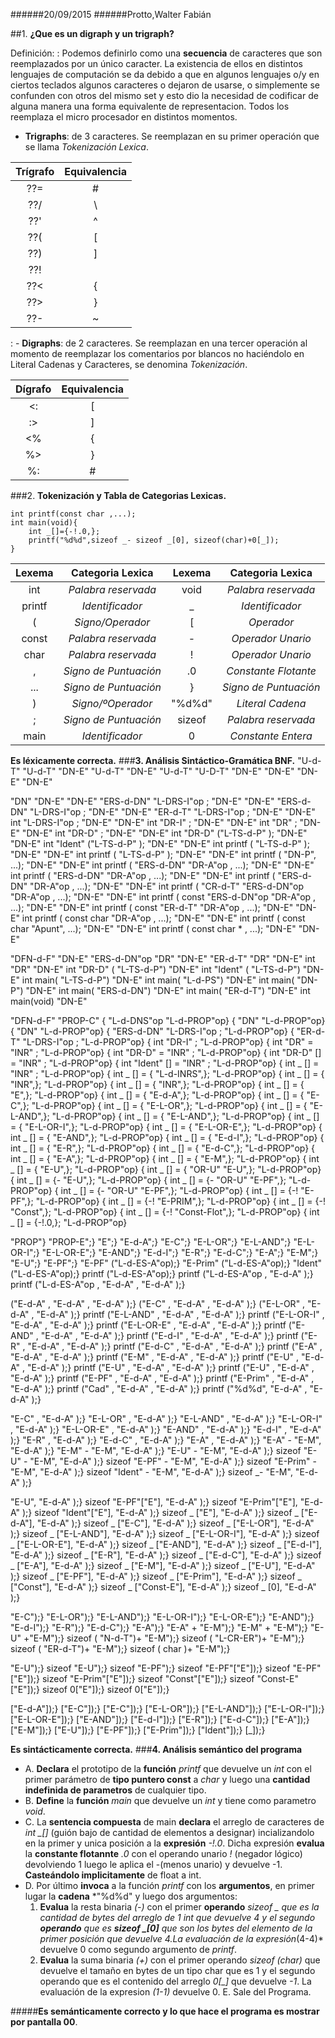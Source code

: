######20/09/2015
######Protto,Walter Fabián

##1. **¿Que es un digraph y un trigraph?**

Definición:
: Podemos definirlo como una **secuencia** de caracteres que son reemplazados por un único caracter. La existencia de ellos en distintos lenguajes de computación se da debido a que en algunos lenguajes o/y en ciertos teclados algunos caracteres o dejaron de
usarse, o simplemente se confunden con otros del mismo set y esto dio la necesidad de codificar de alguna manera una forma equivalente 
de representacion. Todos los reemplaza el micro procesador en distintos momentos.

 - **Trigraphs**: de 3 caracteres. Se reemplazan en su primer operación que se llama *Tokenización Lexica*.


| Trígrafo | Equivalencia |
| :------: | :---------:|
|   ??=   | #   |
| ??/ |	\ |
| ??' |	 ^ |
| ??( |	[  |
| ??) |	]  |
| ??! |	|  |
| ??< |	{  |
| ??> |	}  |
| ??- |	~  |


: -  **Digraphs**: de 2 caracteres. Se reemplazan en una tercer operación al momento de reemplazar los comentarios por blancos no haciéndolo en Literal Cadenas y Caracteres, se denomina *Tokenización*.


| Dígrafo | Equivalencia |
| :------: | :---------:|
| <: |	[ |
| :> |	] |
| <% |	{  |
| %> |	}  |
| %: |	#  |

###2. **Tokenización y Tabla de Categorias Lexicas.**
~~~
int printf(const char ,...);
int main(void){
	int _[]={-!.0,};
	printf("%d%d",sizeof _- sizeof _[0], sizeof(char)+0[_]);
}
~~~

| Lexema | Categoria Lexica | Lexema | Categoria Lexica |
| :------: | :---------:| :------: | :---------:|
| int |	*Palabra reservada* |void |*Palabra reservada* |
| printf |	*Identificador* | _ |	*Identificador* | 
| ( |	*Signo/Operador*  |[ |	*Operador* |
| const |	*Palabra reservada*  |-|	*Operador Unario* | 
| char |*Palabra reservada*	  |! |	*Operador Unario* |
| , |*Signo de Puntuación* |.0 |	*Constante Flotante* |
| ... |	*Signo de Puntuación* |} |*Signo de Puntuación* |
|) |	*Signo/ºOperador* |"%d%d" |*Literal Cadena* |
|; |*Signo de Puntuación* |sizeof |*Palabra reservada* | 
|main |*Identificador* |0 |*Constante Entera* |
**Es léxicamente correcta.**
###**3. Análisis Sintáctico-Gramática BNF.**
"U-d-T" 
"U-d-T"  "DN-E"
"U-d-T"  "DN-E"
"U-d-T" "U-D-T"  "DN-E"
"DN-E" "DN-E" "DN-E"

"DN" "DN-E" "DN-E"
"ERS-d-DN" "L-DRS-I"op ; "DN-E" "DN-E"
"ERS-d-DN" "L-DRS-I"op ; "DN-E" "DN-E"
"ER-d-T" "L-DRS-I"op ; "DN-E" "DN-E"
int "L-DRS-I"op ; "DN-E" "DN-E"
int "DR-I" ; "DN-E" "DN-E"
int "DR" ; "DN-E" "DN-E"
int "DR-D" ; "DN-E" "DN-E"
int  "DR-D" ("L-TS-d-P" ); "DN-E" "DN-E"
int  "Ident" ("L-TS-d-P" ); "DN-E" "DN-E"
int printf ( "L-TS-d-P" ); "DN-E" "DN-E"
int printf ( "L-TS-d-P" ); "DN-E" "DN-E"
int printf ( "DN-P", ...); "DN-E" "DN-E"
int printf ( "ERS-d-DN" "DR-A"op , ...); "DN-E" "DN-E"
int printf ( "ERS-d-DN" "DR-A"op , ...); "DN-E" "DN-E"
int printf ( "ERS-d-DN" "DR-A"op , ...); "DN-E" "DN-E"
int printf ( "CR-d-T" "ERS-d-DN"op "DR-A"op , ...); "DN-E" "DN-E"
int printf ( const "ERS-d-DN"op "DR-A"op , ...); "DN-E" "DN-E"
int printf ( const "ER-d-T" "DR-A"op , ...); "DN-E" "DN-E"
int printf ( const char "DR-A"op  , ...); "DN-E" "DN-E"
int printf ( const char "Apunt", ...); "DN-E" "DN-E"
int printf ( const char * , ...); "DN-E" "DN-E"

"DFN-d-F" "DN-E"
"ERS-d-DN"op "DR" "DN-E"
"ER-d-T" "DR" "DN-E"
int "DR" "DN-E"
int "DR-D" ( "L-TS-d-P") "DN-E"
int "Ident" ( "L-TS-d-P") "DN-E"
int main( "L-TS-d-P") "DN-E"
int main( "L-d-PS") "DN-E"
int main( "DN-P") "DN-E"
int main( "ERS-d-DN") "DN-E"
int main( "ER-d-T") "DN-E"
int main(void) "DN-E"

"DFN-d-F"
"PROP-C"
{ "L-d-DNS"op "L-d-PROP"op}
{ "DN" "L-d-PROP"op}
{ "DN" "L-d-PROP"op}
{ "ERS-d-DN" "L-DRS-I"op ; "L-d-PROP"op}
{ "ER-d-T" "L-DRS-I"op ; "L-d-PROP"op}
{ int  "DR-I" ; "L-d-PROP"op}
{ int  "DR" = "INR" ; "L-d-PROP"op}
{ int  "DR-D" = "INR" ; "L-d-PROP"op}
{ int  "DR-D" [] = "INR" ; "L-d-PROP"op}
{ int  "Ident" [] = "INR" ; "L-d-PROP"op}
{ int  _ [] = "INR" ; "L-d-PROP"op}
{ int  _ [] = { "L-d-INRS",}; "L-d-PROP"op}
{ int  _ [] = { "INR",}; "L-d-PROP"op}
{ int  _ [] = { "INR",}; "L-d-PROP"op}
{ int  _ [] = { "E",}; "L-d-PROP"op}
{ int  _ [] = { "E-d-A",}; "L-d-PROP"op}
{ int  _ [] = { "E-C",}; "L-d-PROP"op}
{ int  _ [] = { "E-L-OR",}; "L-d-PROP"op}
{ int  _ [] = { "E-L-AND",}; "L-d-PROP"op}
{ int  _ [] = { "E-L-AND",}; "L-d-PROP"op}
{ int  _ [] = { "E-L-OR-I",}; "L-d-PROP"op}
{ int  _ [] = { "E-L-OR-E",}; "L-d-PROP"op}
{ int  _ [] = { "E-AND",}; "L-d-PROP"op}
{ int  _ [] = { "E-d-I",}; "L-d-PROP"op}
{ int  _ [] = { "E-R",}; "L-d-PROP"op}
{ int  _ [] = { "E-d-C",}; "L-d-PROP"op}
{ int  _ [] = { "E-A",}; "L-d-PROP"op}
{ int  _ [] = { "E-M",}; "L-d-PROP"op}
{ int  _ [] = { "E-U",}; "L-d-PROP"op}
{ int  _ [] = { "OR-U" "E-U",}; "L-d-PROP"op}
{ int  _ [] = {- "E-U",}; "L-d-PROP"op}
{ int  _ [] = {- "OR-U" "E-PF",}; "L-d-PROP"op}
{ int  _ [] = {- "OR-U" "E-PF",}; "L-d-PROP"op}
{ int  _ [] = {-!  "E-PF",}; "L-d-PROP"op}
{ int  _ [] = {-!  "E-PRIM",}; "L-d-PROP"op}
{ int  _ [] = {-!  "Const",}; "L-d-PROP"op}
{ int  _ [] = {-!  "Const-Flot",}; "L-d-PROP"op}
{ int  _ [] = {-!.0,}; "L-d-PROP"op}

"PROP"}
"PROP-E";}
"E";}
"E-d-A";}
"E-C";}
"E-L-OR";}
"E-L-AND";}
"E-L-OR-I";}
"E-L-OR-E";}
"E-AND";}
"E-d-I";}
"E-R";}
"E-d-C";}
"E-A";}
"E-M";}
"E-U";}
"E-PF";}
"E-PF" ("L-d-ES-A"op);}
"E-Prim" ("L-d-ES-A"op);}
"Ident" ("L-d-ES-A"op);}
printf ("L-d-ES-A"op);}
printf ("L-d-ES-A"op , "E-d-A" );}
printf ("L-d-ES-A"op , "E-d-A" , "E-d-A" );}

("E-d-A" , "E-d-A" , "E-d-A" );}
("E-C" , "E-d-A" , "E-d-A" );}
("E-L-OR" , "E-d-A" , "E-d-A" );}
printf ("E-L-AND" , "E-d-A" , "E-d-A" );}
printf ("E-L-OR-I" , "E-d-A" , "E-d-A" );}
printf ("E-L-OR-E" , "E-d-A" , "E-d-A" );}
printf ("E-AND" , "E-d-A" , "E-d-A" );}
printf ("E-d-I" , "E-d-A" , "E-d-A" );}
printf ("E-R" , "E-d-A" , "E-d-A" );}
printf ("E-d-C" , "E-d-A" , "E-d-A" );}
printf ("E-A" , "E-d-A" , "E-d-A" );}
printf ("E-M" , "E-d-A" , "E-d-A" );}
printf ("E-U" , "E-d-A" , "E-d-A" );}
printf ("E-U" , "E-d-A" , "E-d-A" );}
printf ("E-U" , "E-d-A" , "E-d-A" );}
printf ("E-PF" , "E-d-A" , "E-d-A" );}
printf ("E-Prim" , "E-d-A" , "E-d-A" );}
printf ("Cad" , "E-d-A" , "E-d-A" );}
printf ("%d%d", "E-d-A" , "E-d-A" );}

"E-C" , "E-d-A" );}
"E-L-OR" , "E-d-A" );}
"E-L-AND" , "E-d-A" );}
"E-L-OR-I" , "E-d-A" );}
"E-L-OR-E" , "E-d-A" );}
"E-AND" , "E-d-A" );}
"E-d-I" , "E-d-A" );}
"E-R" , "E-d-A" );}
"E-d-C" , "E-d-A" );}
"E-A" , "E-d-A" );}
"E-A" - "E-M", "E-d-A" );}
"E-M" - "E-M", "E-d-A" );}
"E-U" - "E-M", "E-d-A" );}
sizeof "E-U" - "E-M", "E-d-A" );}
sizeof "E-PF" - "E-M", "E-d-A" );}
sizeof "E-Prim" - "E-M", "E-d-A" );}
sizeof "Ident" - "E-M", "E-d-A" );}
sizeof _- "E-M", "E-d-A" );}

"E-U", "E-d-A" );}
sizeof  "E-PF"["E"], "E-d-A" );}
sizeof  "E-Prim"["E"], "E-d-A" );}
sizeof  "Ident"["E"], "E-d-A" );}
sizeof _ ["E"], "E-d-A" );}
sizeof _ ["E-d-A"], "E-d-A" );}
sizeof _ ["E-C"], "E-d-A" );}
sizeof _ ["E-L-OR"], "E-d-A" );}
sizeof _ ["E-L-AND"], "E-d-A" );}
sizeof _ ["E-L-OR-I"], "E-d-A" );}
sizeof _ ["E-L-OR-E"], "E-d-A" );}
sizeof _ ["E-AND"], "E-d-A" );}
sizeof _ ["E-d-I"], "E-d-A" );}
sizeof _ ["E-R"], "E-d-A" );}
sizeof _ ["E-d-C"], "E-d-A" );}
sizeof _ ["E-A"], "E-d-A" );}
sizeof _ ["E-M"], "E-d-A" );}
sizeof _ ["E-U"], "E-d-A" );}
sizeof _ ["E-PF"], "E-d-A" );}
sizeof _ ["E-Prim"], "E-d-A" );}
sizeof _ ["Const"], "E-d-A" );}
sizeof _ ["Const-E"], "E-d-A" );}
sizeof _ [0], "E-d-A" );}

"E-C");}
"E-L-OR");}
"E-L-AND");}
"E-L-OR-I");}
"E-L-OR-E");}
"E-AND");}
"E-d-I");}
"E-R");}
"E-d-C");}
"E-A");}
"E-A" + "E-M");}
"E-M" + "E-M");}
"E-U" +"E-M");}
sizeof ( "N-d-T")+ "E-M");}
sizeof ( "L-CR-ER")+ "E-M");}
sizeof ( "ER-d-T")+ "E-M");}
sizeof ( char )+ "E-M");}

"E-U");}
sizeof  "E-U");}
sizeof  "E-PF");}
sizeof  "E-PF"["E"]);}
sizeof  "E-PF"["E"]);}
sizeof  "E-Prim"["E"]);}
sizeof  "Const"["E"]);}
sizeof  "Const-E"["E"]);}
sizeof  0["E"]);}
sizeof  0["E"]);}

["E-d-A"]);}
["E-C"]);}
["E-C"]);}
["E-L-OR"]);}
["E-L-AND"]);}
["E-L-OR-I"]);}
["E-L-OR-E"]);}
["E-AND"]);}
["E-d-I"]);}
["E-R"]);}
["E-d-C"]);}
["E-A"]);}
["E-M"]);}
["E-U"]);}
["E-PF"]);}
["E-Prim"]);}
["Ident"]);}
[_]);}

**Es sintácticamente correcta.**
###**4. Análisis semántico del programa**

- A. **Declara** el prototipo de la **función** *printf* que devuelve un *int* con el primer parámetro de **tipo puntero const** a *char* y
luego una **cantidad indefinida de parametros** de cualquier tipo.
- B.  **Define** la **función** *main* que devuelve un *int* y tiene como parametro *void*.
- C. La **sentencia compuesta** de main **declara** el arreglo de caracteres  de *int* *_[]* (guión bajo de cantidad de elementos a designar) incializandolo
en la primer y unica posición a la **expresión** *-!.0*. Dicha expresión **evalua** la **constante flotannte** *.0* con el operando unario *!* (negador lógico)
devolviendo 1 luego le aplica el -(menos unario) y devuelve -1. **Casteándolo implicitamente** de float a int.
- D. Por último **invoca** a la función *printf* con los **argumentos**, en primer lugar la **cadena** *"%d%d" y luego dos argumentos:
	1. **Evalua** la resta binaria *(-)* con el primer **operando** *sizeof _ que es la cantidad de bytes del arreglo de 1 int que devuelve 4 y el segundo **operando**
que es **sizeof _[0]** que son los bytes del elemento de la primer posición que devuelve 4.La evaluación de la expresión*(4-4)* devuelve 0 como segundo argumento de *printf*.
	2. **Evalua** la suma binaria *(+)* con el primer operando *sizeof (char)* que devuelve el tamaño en bytes de un tipo char que es 1 y el segundo operando que es
el contenido del arreglo *0[_]* que devuelve *-1*. La evaluación de la expresion *(1-1)* devuelve 0.
E. Sale del Programa.

#####**Es semánticamente correcto y lo que hace el programa es mostrar por pantalla 00**.

